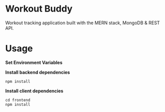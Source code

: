 # Workout Buddy
Workout tracking application built with the MERN stack, MongoDB & REST API.
# Usage
__Set Environment Variables__

__Install backend dependencies__

```
npm install
```

__Install client dependencies__

```
cd frontend
npm install
```
